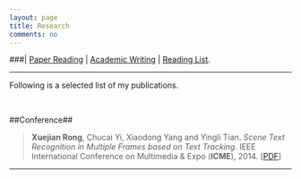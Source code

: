 ```yaml
---
layout: page
title: Research
comments: no
---
```


###| [Paper Reading](/research/paper-reading) | [Academic Writing](/research/academic-writing) | [Reading List](/research/readinglist).

----------

Following is a selected list of my publications.

<br>

##Conference##

>**Xuejian Rong**, Chucai Yi, Xiaodong Yang and Yingli Tian. *Scene Text Recognition in Multiple Frames based on Text Tracking*. IEEE International Conference on Multimedia & Expo (**ICME**), 2014. [[PDF](./publications/ICME14.pdf)]

----------


